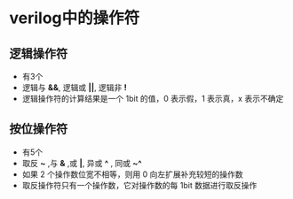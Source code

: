 # verilog中的操作符

## 逻辑操作符
- 有3个
- 逻辑与 **&&**, 逻辑或 **||**, 逻辑非 **!**
- 逻辑操作符的计算结果是一个 1bit 的值，0 表示假，1 表示真，x 表示不确定

## 按位操作符
- 有5个
- 取反 **~** ,与 **&** ,或 **|**, 异或 **^** , 同或 **~^**
- 如果 2 个操作数位宽不相等，则用 0 向左扩展补充较短的操作数
- 取反操作符只有一个操作数，它对操作数的每 1bit 数据进行取反操作
